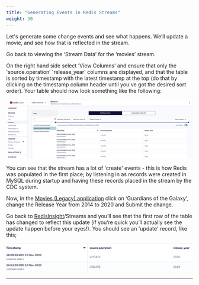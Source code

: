```yaml
---
title: "Generating Events in Redis Streams"
weight: 30
---
```

Let's generate some change events and see what happens. We’ll update a movie, and see how that is reflected in the stream.

Go back to viewing the ‘Stream Data’ for the ‘movies’ stream.

On the right hand side select ‘View Columns’ and ensure that only the 'source.operation’ 'release_year' columns are displayed, and that the table is sorted by timestamp with the latest timestamp at the top (do that by clicking on the timestamp column header until you've got the desired sort order). Your table should now look something like the following:

![movies-stream]

You can see that the stream has a lot of 'create' events - this is how Redis was populated in the first place; by listening in as records were created in MySQL during startup and having these records placed in the stream by the CDC system.

Now, in the [Movies (Legacy) application] click on ‘Guardians of the Galaxy’, change the Release Year from 2014 to 2020 and Submit the change. 

Go back to [RedisInsight]/Streams and you’ll see that the first row of the table has changed to reflect this update (if you’re quick you’ll actually see the update happen before your eyes!). You should see an 'update' record, like this;

![movies-updated]


----------
[movies-stream]: movies-stream.png
[Redisinsight]: https://localhost:8001
[movies-updated]: movies-updated.png
[Movies (Legacy) application]: http://localhost:8080/movies
